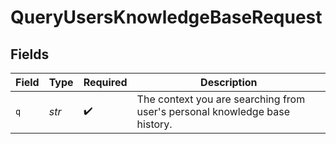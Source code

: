 # QueryUsersKnowledgeBaseRequest


## Fields

| Field                                                                      | Type                                                                       | Required                                                                   | Description                                                                |
| -------------------------------------------------------------------------- | -------------------------------------------------------------------------- | -------------------------------------------------------------------------- | -------------------------------------------------------------------------- |
| `q`                                                                        | *str*                                                                      | :heavy_check_mark:                                                         | The context you are searching from user's personal knowledge base history. |
